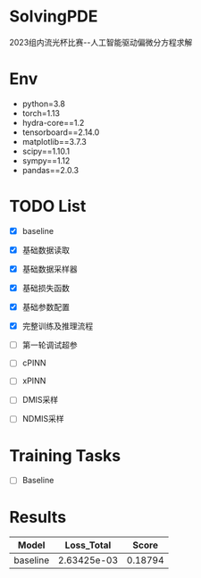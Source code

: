 # SolvingPDE
2023组内流光杯比赛--人工智能驱动偏微分方程求解

# Env

* python=3.8
* torch=1.13
* hydra-core==1.2
* tensorboard==2.14.0
* matplotlib==3.7.3
* scipy==1.10.1
* sympy==1.12
* pandas==2.0.3

# TODO List

- [x] baseline
- [x] 基础数据读取
- [x] 基础数据采样器
- [x] 基础损失函数
- [x] 基础参数配置
- [x] 完整训练及推理流程
- [ ] 第一轮调试超参
- [ ] cPINN
- [ ] xPINN
- [ ] DMIS采样
- [ ] NDMIS采样


# Training Tasks

- [ ] Baseline


# Results

|   Model   |  Loss_Total  |  Score   |
|:---------:|:------------:|:--------:|
| baseline  | 2.63425e-03  | 0.18794  |

